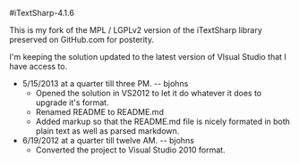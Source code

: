 #iTextSharp-4.1.6

This is my fork of the MPL / LGPLv2 version of the 
iTextSharp library preserved on GitHub.com for posterity.

I'm keeping the solution updated to the latest version of VIsual
Studio that I have access to.

* 5/15/2013 at a quarter till three PM. -- bjohns
	- Opened the solution in VS2012 to let it do whatever it
	  does to upgrade it's format.
	- Renamed README to README.md
	- Added markup so that the README.md file is nicely
	  formated in both plain text as well as parsed
	  markdown.
* 6/19/2012 at a quarter till twelve AM. -- bjohns 
	- Converted the project to Visual Studio 2010 format.